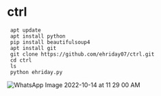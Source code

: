 # ctrl
     apt update 
     apt install python
     pip install beautifulsoup4
     apt install git 
     git clone https://github.com/ehriday07/ctrl.git
     cd ctrl
     ls
     python ehriday.py
![WhatsApp Image 2022-10-14 at 11 29 00 AM](https://user-images.githubusercontent.com/88341460/195917465-85c9c3ee-a940-4eb0-8a37-0cf8a564b6bc.jpeg)
    
